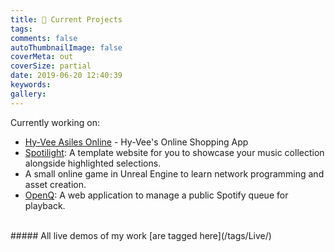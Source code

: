 ```yaml
---
title: 📌 Current Projects
tags:
comments: false
autoThumbnailImage: false
coverMeta: out
coverSize: partial
date: 2019-06-20 12:40:39
keywords:
gallery:
---
```


Currently working on:
* [Hy-Vee Asiles Online](/Hy-Vee-Internship) - Hy-Vee's Online Shopping App
* [Spotilight](https://github.com/bmitchinson/Spotilight): A template website 
for you to showcase your music collection alongside highlighted selections.
* A small online game in Unreal Engine to learn network programming and asset creation.
* [OpenQ](https://github.com/bmitchinson/OpenQ): A web application to 
manage a public Spotify queue for playback.
</br>
##### All live demos of my work [are tagged here](/tags/Live/)
</br>